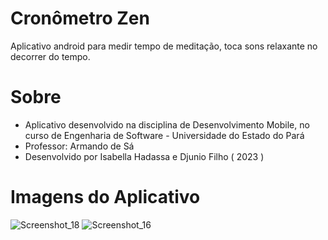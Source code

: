 # Cronômetro Zen

 Aplicativo android para medir tempo de meditação, toca sons relaxante no decorrer do tempo.
 
 # Sobre
- Aplicativo desenvolvido na disciplina de Desenvolvimento Mobile, no curso de Engenharia de Software - Universidade do Estado do Pará
- Professor: Armando de Sá
- Desenvolvido por Isabella Hadassa e Djunio Filho ( 2023 )

 # Imagens do Aplicativo
 
![Screenshot_18](https://user-images.githubusercontent.com/11374956/235368772-ebf72c80-3312-4183-bcc1-21789c5be720.png)
![Screenshot_16](https://user-images.githubusercontent.com/11374956/235368773-6e661b88-7d49-4819-b8fe-d11ae9ec9f9b.png)

